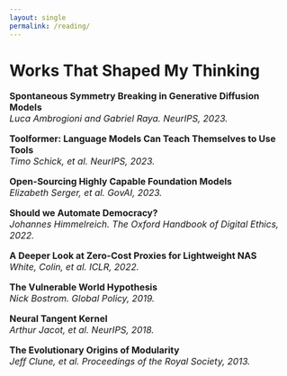 ```yaml
---
layout: single
permalink: /reading/
---
```

<h1>Works That Shaped My Thinking</h1>

<p style="font-size: 16px;"><b> Spontaneous Symmetry Breaking in Generative Diffusion Models</b><br>
<em>Luca Ambrogioni and Gabriel Raya. NeurIPS, 2023.</em><br>

<p style="font-size: 16px;"><b>Toolformer: Language Models Can Teach Themselves to Use Tools</b><br>
<em>Timo Schick, et al. NeurIPS, 2023.</em><br>

<p style="font-size: 16px;"><b>Open-Sourcing Highly Capable Foundation Models</b><br>
<em>Elizabeth Serger, et al. GovAI, 2023.</em><br>

<p style="font-size: 16px;"><b>Should we Automate Democracy?</b><br>
<em>Johannes Himmelreich. The Oxford Handbook of Digital Ethics, 2022.</em><br>
  
<p style="font-size: 16px;"><b>A Deeper Look at Zero-Cost Proxies for Lightweight NAS</b><br>
<em>White, Colin, et al. ICLR, 2022.</em><br>

<p style="font-size: 16px;"><b>The Vulnerable World Hypothesis</b><br>
<em>Nick Bostrom. Global Policy, 2019.</em><br>

<p style="font-size: 16px;"><b>Neural Tangent Kernel</b><br>
<em>Arthur Jacot, et al. NeurIPS, 2018.</em><br>

<p style="font-size: 16px;"><b>The Evolutionary Origins of Modularity</b><br>
<em>Jeff Clune, et al. Proceedings of the Royal Society, 2013.</em><br>
